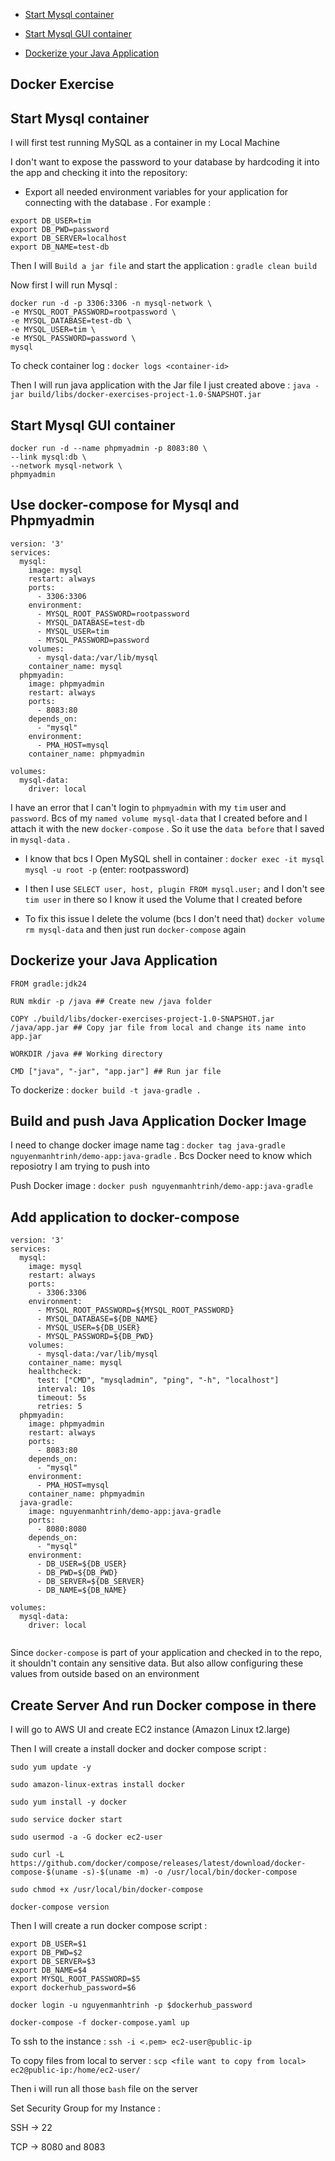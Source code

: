 - [Start Mysql container](#Start-Mysql-container)

- [Start Mysql GUI container](#Start-Mysql-GUI-container)

- [Dockerize your Java Application](#Dockerize-your-Java-Application)

## Docker Exercise 

## Start Mysql container 

I will first test running MySQL as a container in my Local Machine 

I don't want to expose the password to your database by hardcoding it into the app and checking it into the repository:

- Export all needed environment variables for your application for connecting with the database . For example : 

```
export DB_USER=tim
export DB_PWD=password
export DB_SERVER=localhost 
export DB_NAME=test-db
```

Then I will `Build a jar file` and start the application : `gradle clean build`

Now first I will run Mysql : 

```
docker run -d -p 3306:3306 -n mysql-network \                
-e MYSQL_ROOT_PASSWORD=rootpassword \
-e MYSQL_DATABASE=test-db \
-e MYSQL_USER=tim \       
-e MYSQL_PASSWORD=password \        
mysql
```

To check container log : `docker logs <container-id>`

Then I will run java application with the Jar file I just created above : `java -jar build/libs/docker-exercises-project-1.0-SNAPSHOT.jar`

## Start Mysql GUI container

```
docker run -d --name phpmyadmin -p 8083:80 \
--link mysql:db \
--network mysql-network \
phpmyadmin
```

## Use docker-compose for Mysql and Phpmyadmin

```
version: '3'
services:
  mysql:
    image: mysql
    restart: always
    ports: 
      - 3306:3306
    environment:
      - MYSQL_ROOT_PASSWORD=rootpassword
      - MYSQL_DATABASE=test-db
      - MYSQL_USER=tim 
      - MYSQL_PASSWORD=password
    volumes:
      - mysql-data:/var/lib/mysql
    container_name: mysql
  phpmyadin:
    image: phpmyadmin
    restart: always
    ports:
      - 8083:80
    depends_on:
      - "mysql"
    environment:
      - PMA_HOST=mysql
    container_name: phpmyadmin

volumes:
  mysql-data:
    driver: local 

```

I have an error that I can't login to `phpmyadmin` with my `tim` user and `password`. Bcs of my `named volume mysql-data` that I created before and I attach it with the new `docker-compose` . So it use the `data before` that I saved in `mysql-data` .

- I know that bcs I Open MySQL shell in container : `docker exec -it mysql mysql -u root -p` (enter: rootpassword)

- I then I use `SELECT user, host, plugin FROM mysql.user;` and I don't see `tim user` in there so I know it used the Volume that I created before 

- To fix this issue I delete the volume (bcs I don't need that) `docker volume rm mysql-data` and then just run `docker-compose` again 

##  Dockerize your Java Application

```
FROM gradle:jdk24

RUN mkdir -p /java ## Create new /java folder 

COPY ./build/libs/docker-exercises-project-1.0-SNAPSHOT.jar /java/app.jar ## Copy jar file from local and change its name into app.jar

WORKDIR /java ## Working directory 

CMD ["java", "-jar", "app.jar"] ## Run jar file
```

To dockerize : `docker build -t java-gradle .`

## Build and push Java Application Docker Image

I need to change docker image name tag : `docker tag java-gradle  nguyenmanhtrinh/demo-app:java-gradle` . Bcs Docker need to know which reposiotry I am trying to push into 

Push Docker image : `docker push nguyenmanhtrinh/demo-app:java-gradle`

## Add application to docker-compose

```
version: '3'
services:
  mysql:
    image: mysql
    restart: always
    ports: 
      - 3306:3306
    environment:
      - MYSQL_ROOT_PASSWORD=${MYSQL_ROOT_PASSWORD}
      - MYSQL_DATABASE=${DB_NAME}
      - MYSQL_USER=${DB_USER}
      - MYSQL_PASSWORD=${DB_PWD}
    volumes:
      - mysql-data:/var/lib/mysql
    container_name: mysql
    healthcheck:
      test: ["CMD", "mysqladmin", "ping", "-h", "localhost"]
      interval: 10s
      timeout: 5s
      retries: 5
  phpmyadin:
    image: phpmyadmin
    restart: always
    ports:
      - 8083:80
    depends_on:
      - "mysql"
    environment:
      - PMA_HOST=mysql
    container_name: phpmyadmin
  java-gradle:
    image: nguyenmanhtrinh/demo-app:java-gradle
    ports:
      - 8080:8080
    depends_on:
      - "mysql"
    environment:
      - DB_USER=${DB_USER}
      - DB_PWD=${DB_PWD}
      - DB_SERVER=${DB_SERVER}
      - DB_NAME=${DB_NAME}

volumes:
  mysql-data:
    driver: local 
  
```

Since `docker-compose` is part of your application and checked in to the repo, it shouldn't contain any sensitive data. But also allow configuring these values from outside based on an environment

## Create Server And run Docker compose in there

I will go to AWS UI and create EC2 instance (Amazon Linux t2.large)

Then I will create a install docker and docker compose script : 

```
sudo yum update -y 

sudo amazon-linux-extras install docker

sudo yum install -y docker

sudo service docker start

sudo usermod -a -G docker ec2-user

sudo curl -L https://github.com/docker/compose/releases/latest/download/docker-compose-$(uname -s)-$(uname -m) -o /usr/local/bin/docker-compose

sudo chmod +x /usr/local/bin/docker-compose

docker-compose version
```

Then I will create a run docker compose script : 

```
export DB_USER=$1 
export DB_PWD=$2
export DB_SERVER=$3
export DB_NAME=$4 
export MYSQL_ROOT_PASSWORD=$5
export dockerhub_password=$6

docker login -u nguyenmanhtrinh -p $dockerhub_password

docker-compose -f docker-compose.yaml up
```

To ssh to the instance : `ssh -i <.pem> ec2-user@public-ip`

To copy files from local to server : `scp <file want to copy from local> ec2@public-ip:/home/ec2-user/`

Then i will run all those `bash` file on the server 

Set Security Group for my Instance :

SSH -> 22 

TCP -> 8080 and 8083 